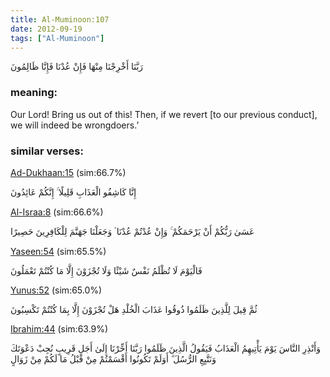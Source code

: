 ```yaml
---
title: Al-Muminoon:107
date: 2012-09-19
tags: ["Al-Muminoon"]
---
```

رَبَّنَا أَخْرِجْنَا مِنْهَا فَإِنْ عُدْنَا فَإِنَّا ظَالِمُونَ
### meaning: 
Our Lord! Bring us out of this! Then, if we revert [to our previous conduct], we will indeed be wrongdoers.’
### similar verses: 

[Ad-Dukhaan:15](/44/15) (sim:66.7%)

إِنَّا كَاشِفُو الْعَذَابِ قَلِيلًا ۚ إِنَّكُمْ عَائِدُونَ

[Al-Israa:8](/17/8) (sim:66.6%)

عَسَىٰ رَبُّكُمْ أَنْ يَرْحَمَكُمْ ۚ وَإِنْ عُدْتُمْ عُدْنَا ۘ وَجَعَلْنَا جَهَنَّمَ لِلْكَافِرِينَ حَصِيرًا

[Yaseen:54](/36/54) (sim:65.5%)

فَالْيَوْمَ لَا تُظْلَمُ نَفْسٌ شَيْئًا وَلَا تُجْزَوْنَ إِلَّا مَا كُنْتُمْ تَعْمَلُونَ

[Yunus:52](/10/52) (sim:65.0%)

ثُمَّ قِيلَ لِلَّذِينَ ظَلَمُوا ذُوقُوا عَذَابَ الْخُلْدِ هَلْ تُجْزَوْنَ إِلَّا بِمَا كُنْتُمْ تَكْسِبُونَ

[Ibrahim:44](/14/44) (sim:63.9%)

وَأَنْذِرِ النَّاسَ يَوْمَ يَأْتِيهِمُ الْعَذَابُ فَيَقُولُ الَّذِينَ ظَلَمُوا رَبَّنَا أَخِّرْنَا إِلَىٰ أَجَلٍ قَرِيبٍ نُجِبْ دَعْوَتَكَ وَنَتَّبِعِ الرُّسُلَ ۗ أَوَلَمْ تَكُونُوا أَقْسَمْتُمْ مِنْ قَبْلُ مَا لَكُمْ مِنْ زَوَالٍ
